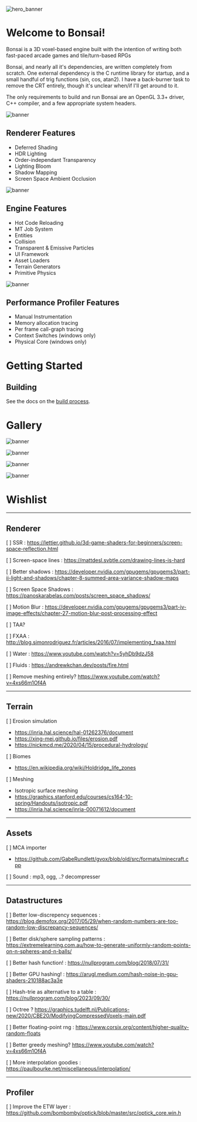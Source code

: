 
![hero_banner](screenshots/two_doors.png)

# Welcome to Bonsai!

Bonsai is a 3D voxel-based engine built with the intention of writing both
fast-paced arcade games and tile/turn-based RPGs

Bonsai, and nearly all it's dependencies, are written completely from scratch.
One external dependency is the C runtime library for startup, and a small
handful of trig functions (sin, cos, atan2).  I have a back-burner task to
remove the CRT entirely, though it's unclear when/if I'll get around to it.

The only requirements to build and run Bonsai are an OpenGL 3.3+ driver, C++
compiler, and a few appropriate system headers.

![banner](screenshots/5_skele.png)

## Renderer Features

* Deferred Shading
* HDR Lighting
* Order-independant Transparency
* Lighting Bloom
* Shadow Mapping
* Screen Space Ambient Occlusion

![banner](screenshots/abandoned_workshop.png)

## Engine Features

* Hot Code Reloading
* MT Job System
* Entities
* Collision
* Transparent & Emissive Particles
* UI Framework
* Asset Loaders
* Terrain Generators
* Primitive Physics

![banner](screenshots/profiler.png)

## Performance Profiler Features

* Manual Instrumentation
* Memory allocation tracing
* Per frame call-graph tracing
* Context Switches (windows only)
* Physical Core  (windows only)


# Getting Started

## Building

See the docs on the [build process](docs/01_build_process.md).

# Gallery

![banner](screenshots/3_skele.png)

![banner](screenshots/grass.png)

![banner](screenshots/8_skele.png)

![banner](screenshots/dusk_defence.png)

# Wishlist

-------------------------------------------------------------------------------
## Renderer

[ ] SSR : https://lettier.github.io/3d-game-shaders-for-beginners/screen-space-reflection.html

[ ] Screen-space lines : https://mattdesl.svbtle.com/drawing-lines-is-hard

[ ] Better shadows : https://developer.nvidia.com/gpugems/gpugems3/part-ii-light-and-shadows/chapter-8-summed-area-variance-shadow-maps

[ ] Screen Space Shadows : https://panoskarabelas.com/posts/screen_space_shadows/

[ ] Motion Blur : https://developer.nvidia.com/gpugems/gpugems3/part-iv-image-effects/chapter-27-motion-blur-post-processing-effect

[ ] TAA?

[ ] FXAA : http://blog.simonrodriguez.fr/articles/2016/07/implementing_fxaa.html

[ ] Water : https://www.youtube.com/watch?v=5yhDb9dzJ58

[ ] Fluids : https://andrewkchan.dev/posts/fire.html

[ ] Remove meshing entirely? https://www.youtube.com/watch?v=4xs66m1Of4A

-------------------------------------------------------------------------------
## Terrain

[ ] Erosion simulation
* https://inria.hal.science/hal-01262376/document
* https://xing-mei.github.io/files/erosion.pdf
* https://nickmcd.me/2020/04/15/procedural-hydrology/

[ ] Biomes
* https://en.wikipedia.org/wiki/Holdridge_life_zones

[ ] Meshing
* Isotropic surface meshing
* https://graphics.stanford.edu/courses/cs164-10-spring/Handouts/isotropic.pdf
* https://inria.hal.science/inria-00071612/document

-------------------------------------------------------------------------------
## Assets

[ ] MCA importer
* https://github.com/GabeRundlett/gvox/blob/old/src/formats/minecraft.cpp

[ ] Sound : mp3, ogg, ..? decompresser

-------------------------------------------------------------------------------
## Datastructures

[ ] Better low-discrepency sequences : https://blog.demofox.org/2017/05/29/when-random-numbers-are-too-random-low-discrepancy-sequences/

[ ] Better disk/sphere sampling patterns : https://extremelearning.com.au/how-to-generate-uniformly-random-points-on-n-spheres-and-n-balls/

[ ] Better hash function! : https://nullprogram.com/blog/2018/07/31/

[ ] Better GPU hashing! : https://arugl.medium.com/hash-noise-in-gpu-shaders-210188ac3a3e

[ ] Hash-trie as alternative to a table : https://nullprogram.com/blog/2023/09/30/

[ ] Octree ? https://graphics.tudelft.nl/Publications-new/2020/CBE20/ModifyingCompressedVoxels-main.pdf

[ ] Better floating-point rng : https://www.corsix.org/content/higher-quality-random-floats

[ ] Better greedy meshing? https://www.youtube.com/watch?v=4xs66m1Of4A

[ ] More interpolation goodies : https://paulbourke.net/miscellaneous/interpolation/

-------------------------------------------------------------------------------
## Profiler

[ ] Improve the ETW layer : https://github.com/bombomby/optick/blob/master/src/optick_core.win.h

